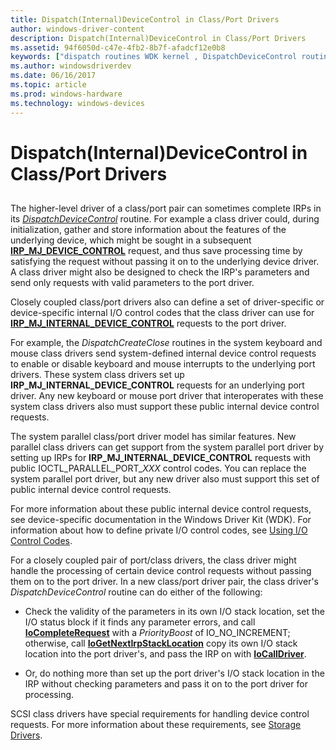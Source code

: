 ```yaml
---
title: Dispatch(Internal)DeviceControl in Class/Port Drivers
author: windows-driver-content
description: Dispatch(Internal)DeviceControl in Class/Port Drivers
ms.assetid: 94f6050d-c47e-4fb2-8b7f-afadcf12e0b8
keywords: ["dispatch routines WDK kernel , DispatchDeviceControl routine", "dispatch DispatchDeviceControl routine", "IRP_MJ_DEVICE_CONTROL I/O function code", "device control dispatch routines WDK kernel"]
ms.author: windowsdriverdev
ms.date: 06/16/2017
ms.topic: article
ms.prod: windows-hardware
ms.technology: windows-devices
---
```


# Dispatch(Internal)DeviceControl in Class/Port Drivers


## <a href="" id="ddk-dispatch-internal-devicecontrol-in-class-port-drivers-kg"></a>


The higher-level driver of a class/port pair can sometimes complete IRPs in its [*DispatchDeviceControl*](https://msdn.microsoft.com/library/windows/hardware/ff543287) routine. For example a class driver could, during initialization, gather and store information about the features of the underlying device, which might be sought in a subsequent [**IRP\_MJ\_DEVICE\_CONTROL**](https://msdn.microsoft.com/library/windows/hardware/ff550744) request, and thus save processing time by satisfying the request without passing it on to the underlying device driver. A class driver might also be designed to check the IRP's parameters and send only requests with valid parameters to the port driver.

Closely coupled class/port drivers also can define a set of driver-specific or device-specific internal I/O control codes that the class driver can use for [**IRP\_MJ\_INTERNAL\_DEVICE\_CONTROL**](https://msdn.microsoft.com/library/windows/hardware/ff550766) requests to the port driver.

For example, the *DispatchCreateClose* routines in the system keyboard and mouse class drivers send system-defined internal device control requests to enable or disable keyboard and mouse interrupts to the underlying port drivers. These system class drivers set up **IRP\_MJ\_INTERNAL\_DEVICE\_CONTROL** requests for an underlying port driver. Any new keyboard or mouse port driver that interoperates with these system class drivers also must support these public internal device control requests.

The system parallel class/port driver model has similar features. New parallel class drivers can get support from the system parallel port driver by setting up IRPs for **IRP\_MJ\_INTERNAL\_DEVICE\_CONTROL** requests with public IOCTL\_PARALLEL\_PORT\_*XXX* control codes. You can replace the system parallel port driver, but any new driver also must support this set of public internal device control requests.

For more information about these public internal device control requests, see device-specific documentation in the Windows Driver Kit (WDK). For information about how to define private I/O control codes, see [Using I/O Control Codes](using-i-o-control-codes.md).

For a closely coupled pair of port/class drivers, the class driver might handle the processing of certain device control requests without passing them on to the port driver. In a new class/port driver pair, the class driver's *DispatchDeviceControl* routine can do either of the following:

-   Check the validity of the parameters in its own I/O stack location, set the I/O status block if it finds any parameter errors, and call [**IoCompleteRequest**](https://msdn.microsoft.com/library/windows/hardware/ff548343) with a *PriorityBoost* of IO\_NO\_INCREMENT; otherwise, call [**IoGetNextIrpStackLocation**](https://msdn.microsoft.com/library/windows/hardware/ff549266) copy its own I/O stack location into the port driver's, and pass the IRP on with [**IoCallDriver**](https://msdn.microsoft.com/library/windows/hardware/ff548336).

-   Or, do nothing more than set up the port driver's I/O stack location in the IRP without checking parameters and pass it on to the port driver for processing.

SCSI class drivers have special requirements for handling device control requests. For more information about these requirements, see [Storage Drivers](https://msdn.microsoft.com/library/windows/hardware/ff566976).

 

 




